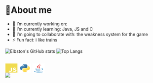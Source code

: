 # <b>👾About me</b> 
- 🔭 I’m currently working on: 
- 🌱 I’m currently learning: Java, JS and C
- 👯 I’m going to collaborate with: the weakness system for the game
- ⚡ Fun fact: i like trains


![Elbston's GitHub stats](https://github-readme-stats.vercel.app/api?username=Elbston&show_icons=true&theme=dark)
![Top Langs](https://github-readme-stats.vercel.app/api/top-langs/?username=Elbston&langs_count=3)
<div style="display: inline_block"><br>
  <img align="center" alt="Rafa-Js" height="30" width="40" src="https://raw.githubusercontent.com/devicons/devicon/master/icons/javascript/javascript-plain.svg">
  <img align="center" alt="Elbston-Python" height="30" width="40" src="https://raw.githubusercontent.com/devicons/devicon/master/icons/python/python-original.svg">
  <img align="center" alt="Elbston-Python" height="30" width="40" src="https://raw.githubusercontent.com/devicons/devicon/master/icons/java/java-original.svg">
</div>


 
<div>
  <a href="https://instagram.com/elbs.sz" target="_blank"><img src="https://img.shields.io/badge/-Instagram-%23E4405F?style=for-the-badge&logo=instagram&logoColor=white" target="_blank"></a>
</div>
